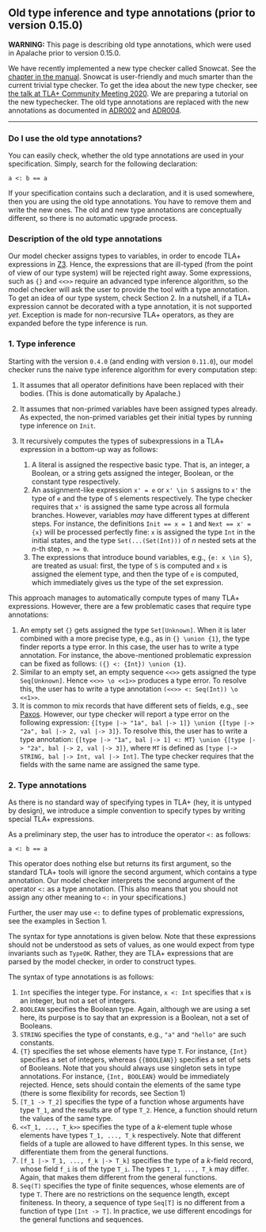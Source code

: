 ## Old type inference and type annotations (prior to version 0.15.0)

**WARNING:** This page is describing old type annotations, which were used
in Apalache prior to version 0.15.0.

We have recently implemented a new type checker called Snowcat.
See the [chapter in the manual](./typechecker-snowcat.md).
Snowcat is user-friendly and much smarter than the current trivial type
checker.  To get the idea about the new type checker, see [the talk at TLA+
Community Meeting 2020](https://youtu.be/hnp25hmCMN8). We are preparing a
tutorial on the new typechecker. The old type annotations are replaced with
the new annotations as documented in [ADR002](../adr/002adr-types.md)
and [ADR004](../adr/004adr-annotations.md).

---------------------------------------------------------------------------------

### Do I use the old type annotations?

You can easily check, whether the old type annotations are used in your specification.
Simply, search for the following declaration:

```tla
a <: b == a
```

If your specification contains such a declaration, and it is used somewhere,
then you are using the old type annotations. You have to remove them and write
the new ones.  The old and new type annotations are conceptually different, so there is
no automatic upgrade process.

### Description of the old type annotations

Our model checker assigns types to variables, in order to encode TLA+ expressions
in [Z3](https://github.com/Z3Prover/z3). Hence, the expressions that are ill-typed
(from the point of view of our type system) will be rejected right away. Some
expressions, such as ``{}`` and ``<<>>`` require an advanced type inference algorithm,
so the model checker will ask the user to provide the tool with a type annotation.
To get an idea of our type system, check Section 2. In a nutshell,
if a TLA+ expression cannot be decorated with a type annotation,
it is not supported _yet_. Exception is made for non-recursive TLA+ operators, as they are
expanded before the type inference is run.

### 1. Type inference

Starting with the version `0.4.0` (and ending with version `0.11.0`),
our model checker runs the naive type
inference algorithm for every computation step:

 1. It assumes that all operator definitions have been replaced with their
bodies. (This is done automatically by Apalache.)

 2. It assumes that non-primed variables have been assigned types already.
 As expected, the non-primed variables get their initial types by running
 type inference on ``Init``.

 3. It recursively computes the types of subexpressions in a TLA+ expression in
 a bottom-up way as follows:

    1. A literal is assigned the respective basic type. That is, an integer,
     a Boolean, or a string gets assigned the integer, Boolean, or the constant
     type respectively.
    2. An assignment-like expression ``x' = e`` or ``x' \in S`` assigns to ``x'``
     the type of ``e`` and the type of ``S`` elements respectively. The type
     checker requires that ``x'`` is assigned the same type across all formula
     branches. However, variables _may_ have different types at different steps.
     For instance, the definitions ``Init == x = 1`` and ``Next == x' = {x}``
     will be processed perfectly fine: ``x`` is assigned the type ``Int`` in the initial
     states, and the type ``Set(...(Set(Int)))`` of _n_ nested sets at the _n_-th step, ``n >= 0``.
    3. The expressions that introduce bound variables, e.g., ``{e: x \in S}``,
    are treated as usual: first, the type of ``S`` is computed and ``x`` is assigned
    the element type, and then the type of ``e`` is computed, which immediately
    gives us the type of the set expression.

This approach manages to automatically compute types of many TLA+ expressions.
However, there are a few problematic cases that require type annotations:

 1. An empty set ``{}`` gets assigned the type ``Set[Unknown]``. When it is later
 combined with a more precise type, e.g., as in ``{} \union {1}``, the type finder
 reports a type error. In this case, the user has to write a type annotation.
 For instance, the above-mentioned problematic expression can be fixed as follows:
 ``({} <: {Int}) \union {1}``.
 2. Similar to an empty set, an empty sequence ``<<>>`` gets assigned the type
  ``Seq[Unknown]``. Hence ``<<>> \o <<1>>`` produces a type error. To resolve this,
  the user has to write a type annotation ``(<<>> <: Seq(Int)) \o <<1>>``.
 3. It is common to mix records that have different sets of fields, e.g.,
  see [Paxos](https://github.com/tlaplus/Examples/tree/master/specifications/Paxos).
  However, our type checker will report a type error on the following expression:
  ``{[type |-> "1a", bal |-> 1]} \union {[type |-> "2a", bal |-> 2, val |-> 3]}``.
  To resolve this, the user has to write a type annotation:
   ``{[type |-> "1a", bal |-> 1] <: MT} \union {[type |-> "2a", bal |-> 2, val |-> 3]}``,
   where ``MT`` is defined as ``[type |-> STRING, bal |-> Int, val |-> Int]``.
  The type checker requires that the fields with the same name are assigned
  the same type.

### 2. Type annotations

As there is no standard way of specifying types in TLA+ (hey, it is untyped by design),
we introduce a simple convention to specify types by writing special TLA+ expressions.

As a preliminary step, the user has to introduce the operator ``<:`` as follows:

```tla
a <: b == a
```

This operator does nothing else but returns its first argument, so the standard TLA+
tools will ignore the second argument, which contains a type annotation. Our model checker
interprets the second argument of the operator ``<:`` as a type annotation.
(This also means that you should not assign any other meaning to ``<:`` in your specifications.)

Further, the user may use ``<:`` to define types of problematic expressions, see the
examples in Section 1.

The syntax for type annotations is given below. Note that these expressions should not be
understood as sets of values, as one would expect from type invariants such as ``TypeOK``.
Rather, they are TLA+ expressions that are parsed by the model checker, in order to construct types.

The syntax of type annotations is as follows:

  1. ``Int`` specifies the integer type. For instance, ``x <: Int`` specifies that ``x``
  is an integer, but not a set of integers.
  2. ``BOOLEAN`` specifies the Boolean type. Again, although we are using a set here,
  its purpose is to say that an expression is a Boolean, not a set of Booleans.
  3. ``STRING`` specifies the type of constants, e.g., ``"a"`` and ``"hello"``
  are such constants.
  4. ``{T}`` specifies the set whose elements have type ``T``. For instance,
  ``{Int}`` specifies a set of integers, whereas ``{{BOOLEAN}}`` specifies
  a set of sets of Booleans. Note that you should always use singleton sets in
  type annotations. For instance, ``{Int, BOOLEAN}`` would be immediately rejected.
  Hence, sets should contain the elements of the same type (there is some flexibility
  for records, see Section 1)
  5. ``[T_1 -> T_2]`` specifies the type of a function whose arguments have type ``T_1``,
  and the results are of type ``T_2``. Hence, a function should return the values
  of the same type.
  6. ``<<T_1, ..., T_k>>`` specifies the type of a _k_-element tuple whose
  elements have types ``T_1, ..., T_k`` respectively. Note that different fields
  of a tuple are allowed to have different types. In this sense, we differentiate them
  from the general functions.
  7. ``[f_1 |-> T_1, ..., f_k |-> T_k]`` specifies the type of a _k_-field record,
  whose field ``f_i`` is of the type ``T_i``. The types ``T_1, ..., T_k`` may differ. Again,
  that makes them different from the general functions.
  8. ``Seq(T)`` specifies the type of finite sequences, whose elements are of type ``T``.
  There are no restrictions on the sequence length, except finiteness. In theory,
  a sequence of type ``Seq[T]`` is no different from a function of type ``[Int -> T]``.
  In practice, we use different encodings for the general functions and sequences.

